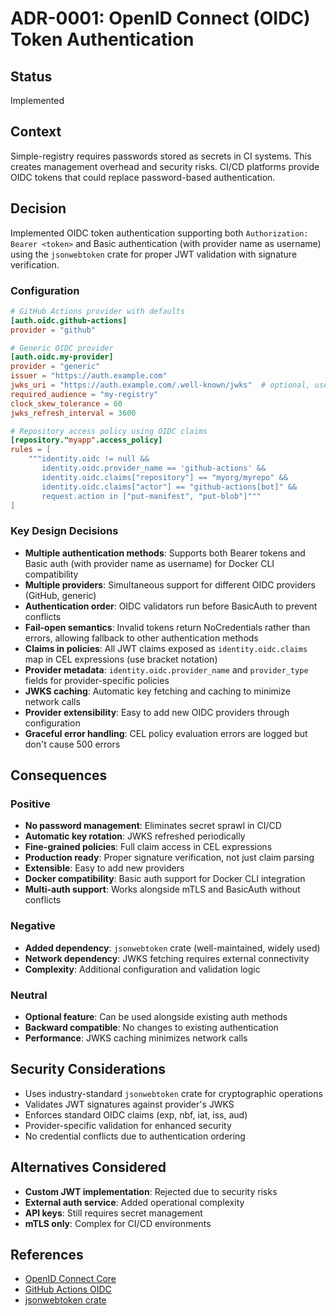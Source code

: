# ADR-0001: OpenID Connect (OIDC) Token Authentication

## Status
Implemented

## Context
Simple-registry requires passwords stored as secrets in CI systems. This creates management overhead and security risks. CI/CD platforms provide OIDC tokens that could replace password-based authentication.

## Decision
Implemented OIDC token authentication supporting both `Authorization: Bearer <token>` and Basic authentication (with provider name as username) using the `jsonwebtoken` crate for proper JWT validation with signature verification.

### Configuration
```toml
# GitHub Actions provider with defaults
[auth.oidc.github-actions]
provider = "github"

# Generic OIDC provider
[auth.oidc.my-provider]
provider = "generic"
issuer = "https://auth.example.com"
jwks_uri = "https://auth.example.com/.well-known/jwks"  # optional, uses discovery if not set
required_audience = "my-registry"
clock_skew_tolerance = 60
jwks_refresh_interval = 3600

# Repository access policy using OIDC claims
[repository."myapp".access_policy]
rules = [
    """identity.oidc != null &&
       identity.oidc.provider_name == 'github-actions' &&
       identity.oidc.claims["repository"] == "myorg/myrepo" &&
       identity.oidc.claims["actor"] == "github-actions[bot]" &&
       request.action in ["put-manifest", "put-blob"]"""
]
```

### Key Design Decisions

- **Multiple authentication methods**: Supports both Bearer tokens and Basic auth (with provider name as username) for Docker CLI compatibility
- **Multiple providers**: Simultaneous support for different OIDC providers (GitHub, generic)
- **Authentication order**: OIDC validators run before BasicAuth to prevent conflicts
- **Fail-open semantics**: Invalid tokens return NoCredentials rather than errors, allowing fallback to other authentication methods
- **Claims in policies**: All JWT claims exposed as `identity.oidc.claims` map in CEL expressions (use bracket notation)
- **Provider metadata**: `identity.oidc.provider_name` and `provider_type` fields for provider-specific policies
- **JWKS caching**: Automatic key fetching and caching to minimize network calls
- **Provider extensibility**: Easy to add new OIDC providers through configuration
- **Graceful error handling**: CEL policy evaluation errors are logged but don't cause 500 errors

## Consequences

### Positive
- **No password management**: Eliminates secret sprawl in CI/CD
- **Automatic key rotation**: JWKS refreshed periodically
- **Fine-grained policies**: Full claim access in CEL expressions
- **Production ready**: Proper signature verification, not just claim parsing
- **Extensible**: Easy to add new providers
- **Docker compatibility**: Basic auth support for Docker CLI integration
- **Multi-auth support**: Works alongside mTLS and BasicAuth without conflicts

### Negative
- **Added dependency**: `jsonwebtoken` crate (well-maintained, widely used)
- **Network dependency**: JWKS fetching requires external connectivity
- **Complexity**: Additional configuration and validation logic

### Neutral
- **Optional feature**: Can be used alongside existing auth methods
- **Backward compatible**: No changes to existing authentication
- **Performance**: JWKS caching minimizes network calls

## Security Considerations
- Uses industry-standard `jsonwebtoken` crate for cryptographic operations
- Validates JWT signatures against provider's JWKS
- Enforces standard OIDC claims (exp, nbf, iat, iss, aud)
- Provider-specific validation for enhanced security
- No credential conflicts due to authentication ordering

## Alternatives Considered
- **Custom JWT implementation**: Rejected due to security risks
- **External auth service**: Added operational complexity
- **API keys**: Still requires secret management
- **mTLS only**: Complex for CI/CD environments

## References
- [OpenID Connect Core](https://openid.net/specs/openid-connect-core-1_0.html)
- [GitHub Actions OIDC](https://docs.github.com/en/actions/deployment/security-hardening-your-deployments/about-security-hardening-with-openid-connect)
- [jsonwebtoken crate](https://docs.rs/jsonwebtoken/)
